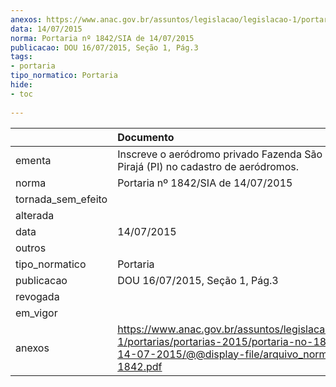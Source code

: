 ```yaml
---
anexos: https://www.anac.gov.br/assuntos/legislacao/legislacao-1/portarias/portarias-2015/portaria-no-1842-sia-de-14-07-2015/@@display-file/arquivo_norma/PA2015-1842.pdf
data: 14/07/2015
norma: Portaria nº 1842/SIA de 14/07/2015
publicacao: DOU 16/07/2015, Seção 1, Pág.3
tags:
- portaria
tipo_normatico: Portaria
hide: 
- toc 
 
---
```


|                    | Documento                                                                                                                                                         |
|:-------------------|:------------------------------------------------------------------------------------------------------------------------------------------------------------------|
| ementa             | Inscreve o aeródromo privado Fazenda São João do Pirajá (PI) no cadastro de aeródromos.                                                                           |
| norma              | Portaria nº 1842/SIA de 14/07/2015                                                                                                                                |
| tornada_sem_efeito |                                                                                                                                                                   |
| alterada           |                                                                                                                                                                   |
| data               | 14/07/2015                                                                                                                                                        |
| outros             |                                                                                                                                                                   |
| tipo_normatico     | Portaria                                                                                                                                                          |
| publicacao         | DOU 16/07/2015, Seção 1, Pág.3                                                                                                                                    |
| revogada           |                                                                                                                                                                   |
| em_vigor           |                                                                                                                                                                   |
| anexos             | https://www.anac.gov.br/assuntos/legislacao/legislacao-1/portarias/portarias-2015/portaria-no-1842-sia-de-14-07-2015/@@display-file/arquivo_norma/PA2015-1842.pdf |